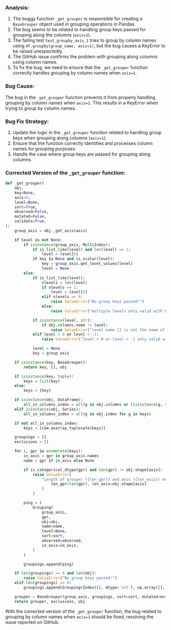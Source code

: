 ### Analysis:
1. The buggy function `_get_grouper` is responsible for creating a `BaseGrouper` object used in grouping operations in Pandas.
2. The bug seems to be related to handling group keys passed for grouping along the columns (`axis=1`).
3. The failing test `test_groupby_axis_1` tries to group by column names using `df.groupby(group_name, axis=1)`, but the bug causes a KeyError to be raised unexpectedly.
4. The GitHub issue confirms the problem with grouping along columns using column names.
5. To fix the bug, we need to ensure that the `_get_grouper` function correctly handles grouping by column names when `axis=1`.

### Bug Cause:
The bug in the `_get_grouper` function prevents it from properly handling grouping by column names when `axis=1`. This results in a KeyError when trying to group by column names.

### Bug Fix Strategy:
1. Update the logic in the `_get_grouper` function related to handling group keys when grouping along columns (`axis=1`).
2. Ensure that the function correctly identifies and processes column names for grouping purposes.
3. Handle the case where group keys are passed for grouping along columns.

### Corrected Version of the `_get_grouper` function:
```python
def _get_grouper(
    obj,
    key=None,
    axis=0,
    level=None,
    sort=True,
    observed=False,
    mutated=False,
    validate=True,
):
    group_axis = obj._get_axis(axis)

    if level is not None:
        if isinstance(group_axis, MultiIndex):
            if is_list_like(level) and len(level) == 1:
                level = level[0]
            if key is None and is_scalar(level):
                key = group_axis.get_level_values(level)
                level = None
        else:
            if is_list_like(level):
                nlevels = len(level)
                if nlevels == 1:
                    level = level[0]
                elif nlevels == 0:
                    raise ValueError("No group keys passed!")
                else:
                    raise ValueError("multiple levels only valid with MultiIndex")

            if isinstance(level, str):
                if obj.columns.name != level:
                    raise ValueError("level name {} is not the name of the columns".format(level))
            elif level > 0 or level < -1:
                raise ValueError("level > 0 or level < -1 only valid with MultiIndex")

            level = None
            key = group_axis

    if isinstance(key, BaseGrouper):
        return key, [], obj

    if isinstance(key, tuple):
        keys = list(key)
    else:
        keys = [key]

    if isinstance(obj, DataFrame):
        all_in_columns_index = all(g in obj.columns or (isinstance(g, str) and g in obj.index) for g in keys)
    elif isinstance(obj, Series):
        all_in_columns_index = all(g in obj.index for g in keys)

    if not all_in_columns_index:
        keys = [com.asarray_tuplesafe(keys)]

    groupings = []
    exclusions = []

    for i, gpr in enumerate(keys):
        in_axis = gpr in group_axis.names
        name = gpr if in_axis else None

        if is_categorical_dtype(gpr) and len(gpr) != obj.shape[axis]:
            raise ValueError(
                "Length of grouper ({len_gpr}) and axis ({len_axis}) must be same length".format(
                    len_gpr=len(gpr), len_axis=obj.shape[axis]
                )
            )

        ping = (
            Grouping(
                group_axis,
                gpr,
                obj=obj,
                name=name,
                level=None,
                sort=sort,
                observed=observed,
                in_axis=in_axis,
            )
        )

        groupings.append(ping)

    if len(groupings) == 0 and len(obj):
        raise ValueError("No group keys passed!")
    elif len(groupings) == 0:
        groupings.append(Grouping(Index([], dtype='int'), np.array([], dtype=np.intp)))

    grouper = BaseGrouper(group_axis, groupings, sort=sort, mutated=mutated)
    return grouper, exclusions, obj
```

With the corrected version of the `_get_grouper` function, the bug related to grouping by column names when `axis=1` should be fixed, resolving the issue reported on GitHub.
